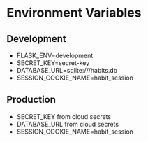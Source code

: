 # Environment Variables

## Development
- FLASK_ENV=development
- SECRET_KEY=secret-key
- DATABASE_URL=sqlite:///habits.db
- SESSION_COOKIE_NAME=habit_session

## Production
- SECRET_KEY from cloud secrets
- DATABASE_URL from cloud secrets
- SESSION_COOKIE_NAME=habit_session
